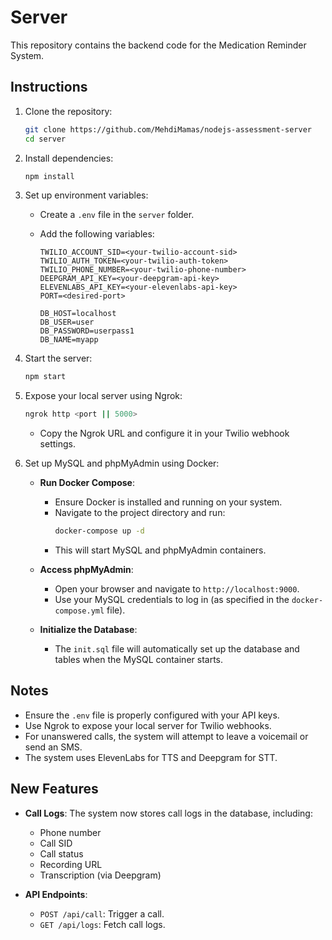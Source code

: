 # Server

This repository contains the backend code for the Medication Reminder System.

## Instructions

1. Clone the repository:

   ```bash
   git clone https://github.com/MehdiMamas/nodejs-assessment-server
   cd server
   ```

2. Install dependencies:

   ```bash
   npm install
   ```

3. Set up environment variables:

   - Create a `.env` file in the `server` folder.
   - Add the following variables:

     ```
     TWILIO_ACCOUNT_SID=<your-twilio-account-sid>
     TWILIO_AUTH_TOKEN=<your-twilio-auth-token>
     TWILIO_PHONE_NUMBER=<your-twilio-phone-number>
     DEEPGRAM_API_KEY=<your-deepgram-api-key>
     ELEVENLABS_API_KEY=<your-elevenlabs-api-key>
     PORT=<desired-port>

     DB_HOST=localhost
     DB_USER=user
     DB_PASSWORD=userpass1
     DB_NAME=myapp
     ```

4. Start the server:

   ```bash
   npm start
   ```

5. Expose your local server using Ngrok:

   ```bash
   ngrok http <port || 5000>
   ```

   - Copy the Ngrok URL and configure it in your Twilio webhook settings.

6. Set up MySQL and phpMyAdmin using Docker:

   - **Run Docker Compose**:

     - Ensure Docker is installed and running on your system.
     - Navigate to the project directory and run:
       ```bash
       docker-compose up -d
       ```
     - This will start MySQL and phpMyAdmin containers.

   - **Access phpMyAdmin**:

     - Open your browser and navigate to `http://localhost:9000`.
     - Use your MySQL credentials to log in (as specified in the `docker-compose.yml` file).

   - **Initialize the Database**:
     - The `init.sql` file will automatically set up the database and tables when the MySQL container starts.

## Notes

- Ensure the `.env` file is properly configured with your API keys.
- Use Ngrok to expose your local server for Twilio webhooks.
- For unanswered calls, the system will attempt to leave a voicemail or send an SMS.
- The system uses ElevenLabs for TTS and Deepgram for STT.

## New Features

- **Call Logs**: The system now stores call logs in the database, including:

  - Phone number
  - Call SID
  - Call status
  - Recording URL
  - Transcription (via Deepgram)

- **API Endpoints**:
  - `POST /api/call`: Trigger a call.
  - `GET /api/logs`: Fetch call logs.
